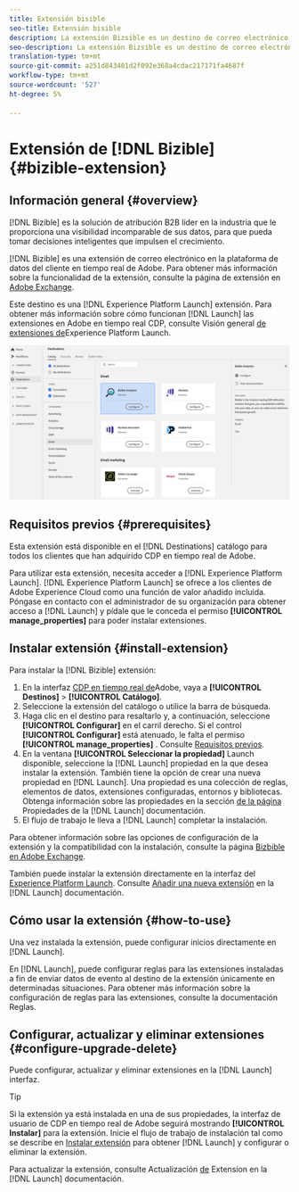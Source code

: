 ```yaml
---
title: Extensión bisible
seo-title: Extensión bisible
description: La extensión Bizsible es un destino de correo electrónico en la plataforma de datos del cliente en tiempo real de Adobe. Para obtener más información sobre la funcionalidad de la extensión, consulte la página de extensión en Adobe Exchange.
seo-description: La extensión Bizsible es un destino de correo electrónico en la plataforma de datos del cliente en tiempo real de Adobe. Para obtener más información sobre la funcionalidad de la extensión, consulte la página de extensión en Adobe Exchange.
translation-type: tm+mt
source-git-commit: a251d843401d2f092e368a4cdac217171fa4687f
workflow-type: tm+mt
source-wordcount: '527'
ht-degree: 5%

---
```



# Extensión de [!DNL Bizible] {#bizible-extension}

## Información general {#overview}

[!DNL Bizible] es la solución de atribución B2B líder en la industria que le proporciona una visibilidad incomparable de sus datos, para que pueda tomar decisiones inteligentes que impulsen el crecimiento.

[!DNL Bizible] es una extensión de correo electrónico en la plataforma de datos del cliente en tiempo real de Adobe. Para obtener más información sobre la funcionalidad de la extensión, consulte la página de extensión en [Adobe Exchange](https://exchange.adobe.com/experiencecloud.details.101055.bizible-analytics.html).

Este destino es una [!DNL Experience Platform Launch] extensión. Para obtener más información sobre cómo funcionan [!DNL Launch] las extensiones en Adobe en tiempo real CDP, consulte Visión general [de extensiones de](/help/rtcdp/destinations/experience-platform-launch-extensions.md)Experience Platform Launch.

![Extensión bisible](assets/bizible-extension.png)

## Requisitos previos {#prerequisites}

Esta extensión está disponible en el [!DNL Destinations] catálogo para todos los clientes que han adquirido CDP en tiempo real de Adobe.

Para utilizar esta extensión, necesita acceder a [!DNL Experience Platform Launch]. [!DNL Experience Platform Launch] se ofrece a los clientes de Adobe Experience Cloud como una función de valor añadido incluida. Póngase en contacto con el administrador de su organización para obtener acceso a [!DNL Launch] y pídale que le conceda el permiso **[!UICONTROL manage_properties]** para poder instalar extensiones.

## Instalar extensión {#install-extension}

Para instalar la [!DNL Bizible] extensión:

1. En la interfaz [CDP en tiempo real de](http://platform.adobe.com/)Adobe, vaya a **[!UICONTROL Destinos]** > **[!UICONTROL Catálogo]**.
2. Seleccione la extensión del catálogo o utilice la barra de búsqueda.
3. Haga clic en el destino para resaltarlo y, a continuación, seleccione **[!UICONTROL Configurar]** en el carril derecho. Si el control **[!UICONTROL Configurar]** está atenuado, le falta el permiso **[!UICONTROL manage_properties]** . Consulte [Requisitos previos](#prerequisites).
4. En la ventana **[!UICONTROL Seleccionar la propiedad]** Launch disponible, seleccione la [!DNL Launch] propiedad en la que desea instalar la extensión. También tiene la opción de crear una nueva propiedad en [!DNL Launch]. Una propiedad es una colección de reglas, elementos de datos, extensiones configuradas, entornos y bibliotecas. Obtenga información sobre las propiedades en la sección [de la página](https://docs.adobe.com/content/help/en/launch/using/reference/admin/companies-and-properties.html#properties-page) Propiedades de la [!DNL Launch] documentación.
5. El flujo de trabajo le lleva a [!DNL Launch] completar la instalación.

Para obtener información sobre las opciones de configuración de la extensión y la compatibilidad con la instalación, consulte la página [Bizbible en Adobe Exchange](https://exchange.adobe.com/experiencecloud.details.101055.bizible-analytics.html).

También puede instalar la extensión directamente en la interfaz del [Experience Platform Launch](https://launch.adobe.com/). Consulte [Añadir una nueva extensión](https://docs.adobe.com/content/help/en/launch/using/reference/manage-resources/extensions/overview.html#add-a-new-extension) en la [!DNL Launch] documentación.

## Cómo usar la extensión {#how-to-use}

Una vez instalada la extensión, puede configurar inicios directamente en [!DNL Launch].

En [!DNL Launch], puede configurar reglas para las extensiones instaladas a fin de enviar datos de evento al destino de la extensión únicamente en determinadas situaciones. Para obtener más información sobre la configuración de reglas para las extensiones, consulte la documentación [](https://docs.adobe.com/help/es-ES/launch/using/reference/manage-resources/rules.html)Reglas.

## Configurar, actualizar y eliminar extensiones {#configure-upgrade-delete}

Puede configurar, actualizar y eliminar extensiones en la [!DNL Launch] interfaz.

>[!TIP]
>
>Si la extensión ya está instalada en una de sus propiedades, la interfaz de usuario de CDP en tiempo real de Adobe seguirá mostrando **[!UICONTROL Instalar]** para la extensión. Inicie el flujo de trabajo de instalación tal como se describe en [Instalar extensión](#install-extension) para obtener [!DNL Launch] y configurar o eliminar la extensión.

Para actualizar la extensión, consulte Actualización [de](https://docs.adobe.com/content/help/en/launch/using/reference/manage-resources/extensions/extension-upgrade.html) Extension en la [!DNL Launch] documentación.